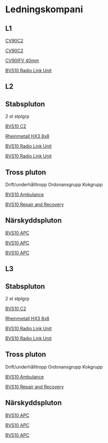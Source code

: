 # Ledningskompani

## L1

[CV90C2](https://www.baesystems.com/en/product/cv90)

[CV90C2](https://www.baesystems.com/en/product/cv90)

[CV90IFV 40mm](https://www.baesystems.com/en/product/cv90)

[BVS10 Radio Link Unit](https://www.baesystems.com/en-us/product/bvs10)

## L2

## Stabspluton

2 st stplgrp

[BVS10 C2](https://www.baesystems.com/en-us/product/bvs10)

[Rheinmetall HX3 8x8](https://www.rheinmetall.com/en/products/logistic-vehicles/military-trucks/hx3-generation)

[BVS10 Radio Link Unit](https://www.baesystems.com/en-us/product/bvs10)

[BVS10 Radio Link Unit](https://www.baesystems.com/en-us/product/bvs10)

## Tross pluton

Drift/underhålltropp
Ordonansgrupp
Kokgrupp

[BVS10 Ambulance](https://www.baesystems.com/en-us/product/bvs10)

[BVS10 Repair and Recovery](https://www.baesystems.com/en-us/product/bvs10)

## Närskyddspluton

[BVS10 APC](https://www.baesystems.com/en-us/product/bvs10)

[BVS10 APC](https://www.baesystems.com/en-us/product/bvs10)

[BVS10 APC](https://www.baesystems.com/en-us/product/bvs10)

## L3

## Stabspluton

2 st stplgrp

[BVS10 C2](https://www.baesystems.com/en-us/product/bvs10)

[Rheinmetall HX3 8x8](https://www.rheinmetall.com/en/products/logistic-vehicles/military-trucks/hx3-generation)

[BVS10 Radio Link Unit](https://www.baesystems.com/en-us/product/bvs10)

[BVS10 Radio Link Unit](https://www.baesystems.com/en-us/product/bvs10)

## Tross pluton

Drift/underhålltropp
Ordonansgrupp
Kokgrupp

[BVS10 Ambulance](https://www.baesystems.com/en-us/product/bvs10)

[BVS10 Repair and Recovery](https://www.baesystems.com/en-us/product/bvs10)

## Närskyddspluton

[BVS10 APC](https://www.baesystems.com/en-us/product/bvs10)

[BVS10 APC](https://www.baesystems.com/en-us/product/bvs10)

[BVS10 APC](https://www.baesystems.com/en-us/product/bvs10)
